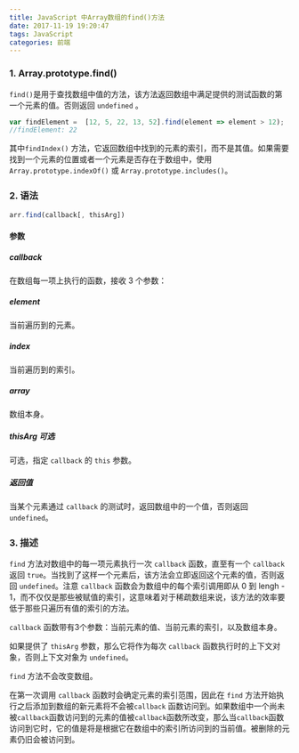 ```yaml
---
title: JavaScript 中Array数组的find()方法
date: 2017-11-19 19:20:47
tags: JavaScript
categories: 前端
---
```


### 1. Array.prototype.find()

`find()`是用于查找数组中值的方法，该方法返回数组中满足提供的测试函数的第一个元素的值。否则返回 `undefined` 。

```javascript
var findElement =  [12, 5, 22, 13, 52].find(element => element > 12); 
//findElement: 22
```
其中`findIndex()` 方法，它返回数组中找到的元素的索引，而不是其值。如果需要找到一个元素的位置或者一个元素是否存在于数组中，使用`Array.prototype.indexOf()` 或 `Array.prototype.includes()`。

### 2. 语法
```javascript
arr.find(callback[, thisArg])
```

#### 参数

##### callback

在数组每一项上执行的函数，接收 3 个参数：

##### element

当前遍历到的元素。

##### index

当前遍历到的索引。

##### array

数组本身。

##### thisArg 可选

可选，指定 `callback` 的 `this` 参数。

##### 返回值

当某个元素通过 `callback` 的测试时，返回数组中的一个值，否则返回 `undefined`。

### 3. 描述

`find` 方法对数组中的每一项元素执行一次 `callback` 函数，直至有一个 `callback` 返回 `true`。当找到了这样一个元素后，该方法会立即返回这个元素的值，否则返回 `undefined`。注意 `callback` 函数会为数组中的每个索引调用即从 0 到 lengh - 1，而不仅仅是那些被赋值的索引，这意味着对于稀疏数组来说，该方法的效率要低于那些只遍历有值的索引的方法。

`callback` 函数带有3个参数：当前元素的值、当前元素的索引，以及数组本身。

如果提供了 `thisArg` 参数，那么它将作为每次 `callback` 函数执行时的上下文对象，否则上下文对象为 `undefined`。

`find` 方法不会改变数组。

在第一次调用 `callback` 函数时会确定元素的索引范围，因此在 `find` 方法开始执行之后添加到数组的新元素将不会被`callback` 函数访问到。如果数组中一个尚未被`callback`函数访问到的元素的值被`callback`函数所改变，那么当`callback`函数访问到它时，它的值是将是根据它在数组中的索引所访问到的当前值。被删除的元素仍旧会被访问到。
